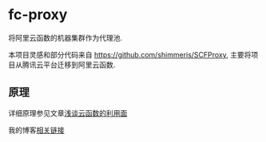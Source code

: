 # fc-proxy
将阿里云函数的机器集群作为代理池.

本项目灵感和部分代码来自 https://github.com/shimmeris/SCFProxy, 主要将项目从腾讯云平台迁移到阿里云函数.

## 原理
详细原理参见文章[浅谈云函数的利用面](https://xz.aliyun.com/t/9502)

我的博客[相关链接](https://blog.lyc8503.site/post/sfc-proxy-pool/)
